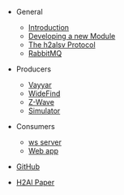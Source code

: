- General

  - [Introduction](general/introduction.md)
  - [Developing a new Module](general/develop_new_module.md)
  - [The h2alsv Protocol](general/h2alsv_protocol.md)
  - [RabbitMQ](general/rabbitmq.md)

- Producers

  - [Vayyar](producers/vayyar.md)
  - [WideFind](producers/widefind.md)
  - [Z-Wave](producers/zwave.md)
  - [Simulator](producers/simulator.md)

- Consumers

  - [ws server](consumers/ws_server.md)
  - [Web app](consumers/web_ui.md)

- [GitHub](https://github.com/kottz/h2alsv/)
- [H2Al Paper](http://ltu.diva-portal.org/smash/record.jsf?pid=diva2:1290940)


